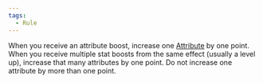 ```yaml
---  
tags:  
  - Rule  
---  
```

When you receive an attribute boost, increase one [Attribute](./Attribute.md) by one point. When you receive multiple stat boosts from the same effect (usually a level up), increase that many attributes by one point. Do not increase one attribute by more than one point.
